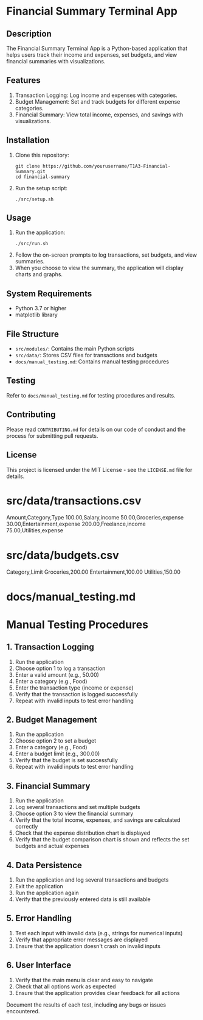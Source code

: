 
# Financial Summary Terminal App

## Description
The Financial Summary Terminal App is a Python-based application that helps users track their income and expenses, set budgets, and view financial summaries with visualizations.

## Features
1. Transaction Logging: Log income and expenses with categories.
2. Budget Management: Set and track budgets for different expense categories.
3. Financial Summary: View total income, expenses, and savings with visualizations.

## Installation
1. Clone this repository:
   ```
   git clone https://github.com/yourusername/T1A3-Financial-Summary.git
   cd financial-summary
   ```
2. Run the setup script:
   ```
   ./src/setup.sh
   ```

## Usage
1. Run the application:
   ```
   ./src/run.sh
   ```
2. Follow the on-screen prompts to log transactions, set budgets, and view summaries.
3. When you choose to view the summary, the application will display charts and graphs.

## System Requirements
- Python 3.7 or higher
- matplotlib library

## File Structure
- `src/modules/`: Contains the main Python scripts
- `src/data/`: Stores CSV files for transactions and budgets
- `docs/manual_testing.md`: Contains manual testing procedures

## Testing
Refer to `docs/manual_testing.md` for testing procedures and results.

## Contributing
Please read `CONTRIBUTING.md` for details on our code of conduct and the process for submitting pull requests.

## License
This project is licensed under the MIT License - see the `LICENSE.md` file for details.

# src/data/transactions.csv
Amount,Category,Type
100.00,Salary,income
50.00,Groceries,expense
30.00,Entertainment,expense
200.00,Freelance,income
75.00,Utilities,expense

# src/data/budgets.csv
Category,Limit
Groceries,200.00
Entertainment,100.00
Utilities,150.00

# docs/manual_testing.md
# Manual Testing Procedures

## 1. Transaction Logging
1. Run the application
2. Choose option 1 to log a transaction
3. Enter a valid amount (e.g., 50.00)
4. Enter a category (e.g., Food)
5. Enter the transaction type (income or expense)
6. Verify that the transaction is logged successfully
7. Repeat with invalid inputs to test error handling

## 2. Budget Management
1. Run the application
2. Choose option 2 to set a budget
3. Enter a category (e.g., Food)
4. Enter a budget limit (e.g., 300.00)
5. Verify that the budget is set successfully
6. Repeat with invalid inputs to test error handling

## 3. Financial Summary
1. Run the application
2. Log several transactions and set multiple budgets
3. Choose option 3 to view the financial summary
4. Verify that the total income, expenses, and savings are calculated correctly
5. Check that the expense distribution chart is displayed
6. Verify that the budget comparison chart is shown and reflects the set budgets and actual expenses

## 4. Data Persistence
1. Run the application and log several transactions and budgets
2. Exit the application
3. Run the application again
4. Verify that the previously entered data is still available

## 5. Error Handling
1. Test each input with invalid data (e.g., strings for numerical inputs)
2. Verify that appropriate error messages are displayed
3. Ensure that the application doesn't crash on invalid inputs

## 6. User Interface
1. Verify that the main menu is clear and easy to navigate
2. Check that all options work as expected
3. Ensure that the application provides clear feedback for all actions

Document the results of each test, including any bugs or issues encountered.